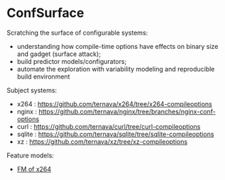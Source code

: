 # ConfSurface

Scratching the surface of configurable systems: 
 * understanding how compile-time options have effects on binary size and gadget (surface attack); 
 * build predictor models/configurators; 
 * automate the exploration with variability modeling and reproducible build environment
 
Subject systems:
 * x264 : https://github.com/ternava/x264/tree/x264-compileoptions
 * nginx : https://github.com/ternava/nginx/tree/branches/nginx-conf-options
 * curl : https://github.com/ternava/curl/tree/curl-compileoptions
 * sqlite : https://github.com/ternava/sqlite/tree/sqlite-compileoptions
 * xz : https://github.com/ternava/xz/tree/xz-compileoptions

 Feature models: 
 * [FM of x264](featuremodels/fm-x264.png)
